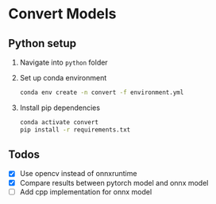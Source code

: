 # Convert Models

## Python setup

1. Navigate into `python` folder

2. Set up conda environment

    ```bash
    conda env create -n convert -f environment.yml
    ```

3. Install pip dependencies

    ```bash
    conda activate convert
    pip install -r requirements.txt
    ```

## Todos

- [x] Use opencv instead of onnxruntime
- [x] Compare results between pytorch model and onnx model
- [ ] Add cpp implementation for onnx model
